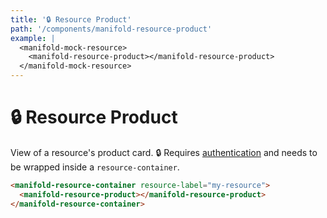 ```yaml
---
title: '🔒 Resource Product'
path: '/components/manifold-resource-product'
example: |
  <manifold-mock-resource>
    <manifold-resource-product></manifold-resource-product>
  </manifold-mock-resource>
---
```


# 🔒 Resource Product

View of a resource's product card. 🔒 Requires [authentication][auth] and needs to be wrapped inside
a `resource-container`.

```html
<manifold-resource-container resource-label="my-resource">
  <manifold-resource-product></manifold-resource-product>
</manifold-resource-container>
```

[auth]: /advanced/authentication
